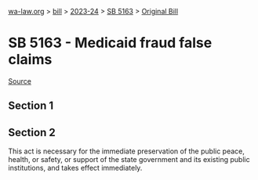 [wa-law.org](/) > [bill](/bill/) > [2023-24](/bill/2023-24/) > [SB 5163](/bill/2023-24/sb/5163/) > [Original Bill](/bill/2023-24/sb/5163/1/)

# SB 5163 - Medicaid fraud false claims

[Source](http://lawfilesext.leg.wa.gov/biennium/2023-24/Pdf/Bills/Senate%20Bills/5163.pdf)

## Section 1
## Section 2
This act is necessary for the immediate preservation of the public peace, health, or safety, or support of the state government and its existing public institutions, and takes effect immediately.
